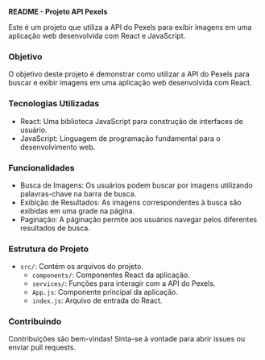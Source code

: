 **README - Projeto API Pexels**

Este é um projeto que utiliza a API do Pexels para exibir imagens em uma aplicação web desenvolvida com React e JavaScript.

### Objetivo
O objetivo deste projeto é demonstrar como utilizar a API do Pexels para buscar e exibir imagens em uma aplicação web desenvolvida com React.

### Tecnologias Utilizadas
- React: Uma biblioteca JavaScript para construção de interfaces de usuário.
- JavaScript: Linguagem de programação fundamental para o desenvolvimento web.

### Funcionalidades
- Busca de Imagens: Os usuários podem buscar por imagens utilizando palavras-chave na barra de busca.
- Exibição de Resultados: As imagens correspondentes à busca são exibidas em uma grade na página.
- Paginação: A páginação permite aos usuários navegar pelos diferentes resultados de busca.

### Estrutura do Projeto
- `src/`: Contém os arquivos do projeto.
  - `components/`: Componentes React da aplicação.
  - `services/`: Funções para interagir com a API do Pexels.
  - `App.js`: Componente principal da aplicação.
  - `index.js`: Arquivo de entrada do React.

### Contribuindo
Contribuições são bem-vindas! Sinta-se à vontade para abrir issues ou enviar pull requests.




